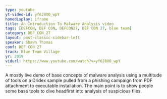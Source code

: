 ```yaml
---
type: youtube
yt-video-id: yf6J8XO_wpY
homedisplay: iframe
title: An Introduction To Malware Analysis video
tags: [DEFCON, DEF CON, DEFCON27, DEF CON 27, blue team]
category: DEF_CON_27
layout: post-classic-sidebar-left
speaker: Shawn Thomas
conf: DEF CON 27
track: Blue Team Village
yr: 2019
vidurl: https://www.youtube.com/watch?v=yf6J8XO_wpY
---
```

A mostly live demo of base concepts of malware analysis using a multitude of tools on a Dridex sample pulled from a phishing campaign from PDF attachment to executable installation. The main point is to show people some base tools to dive headfirst into analysis of suspicious files.